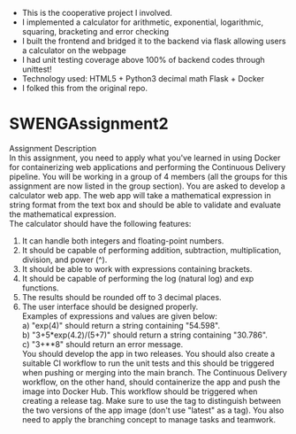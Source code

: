 - This is the cooperative project I involved.
- I implemented a calculator for arithmetic, exponential, logarithmic, squaring, bracketing and error checking
- I built the frontend and bridged it to the backend via flask allowing users a calculator on the webpage
- I had unit testing coverage above 100% of backend codes through unittest!
- Technology used: HTML5 + Python3 decimal math Flask + Docker
- I folked this from the original repo.

# SWENGAssignment2  
Assignment Description  
In this assignment, you need to apply what you've learned in using Docker for containerizing web applications and performing the Continuous Delivery pipeline. You will be working in a group of 4 members (all the groups for this assignment are now listed in the group section). You are asked to develop a calculator web app. The web app will take a mathematical expression in string format from the text box and should be able to validate and evaluate the mathematical expression.  
The calculator should have the following features:  
1) It can handle both integers and floating-point numbers.  
2) It should be capable of performing addition, subtraction, multiplication, division, and power (^).  
3) It should be able to work with expressions containing brackets.  
4) It should be capable of performing the log (natural log) and exp functions.  
5) The results should be rounded off to 3 decimal places.  
6) The user interface should be designed properly.  
Examples of expressions and values are given below:  
a) "exp(4)" should return a string containing "54.598".  
b) "3+5*exp(4.2)/(5+7)" should return a string containing "30.786".  
c) "3+**8" should return an error message.  
You should develop the app in two releases. You should also create a suitable CI workflow to run the unit tests and this should be triggered when pushing or merging into the main branch. The Continuous Delivery workflow, on the other hand, should containerize the app and push the image into Docker Hub. This workflow should be triggered when creating a release tag. Make sure to use the tag to distinguish between the two versions of the app image (don't use "latest" as a tag). You also need to apply the branching concept to manage tasks and teamwork.
